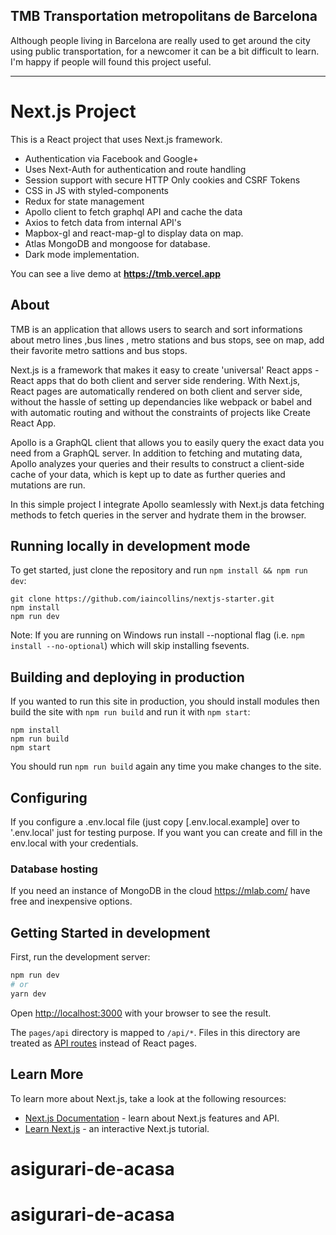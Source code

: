 ## TMB Transportation metropolitans de Barcelona

Although people living in Barcelona are really used to get around the city using public transportation, for a newcomer it can be a bit difficult to learn. I'm happy if people will found this project useful.

---

# Next.js Project

This is a React project that uses Next.js framework.

- Authentication via Facebook and Google+
- Uses Next-Auth for authentication and route handling
- Session support with secure HTTP Only cookies and CSRF Tokens
- CSS in JS with styled-components
- Redux for state management
- Apollo client to fetch graphql API and cache the data
- Axios to fetch data from internal API's
- Mapbox-gl and react-map-gl to display data on map.
- Atlas MongoDB and mongoose for database.
- Dark mode implementation.

You can see a live demo at **https://tmb.vercel.app**

## About

TMB is an application that allows users to search and sort informations about metro lines ,bus lines , metro stations and bus stops, see on map, add their favorite metro sattions and bus stops.

Next.js is a framework that makes it easy to create 'universal' React apps - React apps that do both client and server side rendering.
With Next.js, React pages are automatically rendered on both client and server side, without the hassle of setting up dependancies like webpack or babel and with automatic routing and without the constraints of projects like Create React App.

Apollo is a GraphQL client that allows you to easily query the exact data you need from a GraphQL server. In addition to fetching and mutating data, Apollo analyzes your queries and their results to construct a client-side cache of your data, which is kept up to date as further queries and mutations are run.

In this simple project I integrate Apollo seamlessly with Next.js data fetching methods to fetch queries in the server and hydrate them in the browser.

## Running locally in development mode

To get started, just clone the repository and run `npm install && npm run dev`:

    git clone https://github.com/iaincollins/nextjs-starter.git
    npm install
    npm run dev

Note: If you are running on Windows run install --noptional flag (i.e. `npm install --no-optional`) which will skip installing fsevents.

## Building and deploying in production

If you wanted to run this site in production, you should install modules then build the site with `npm run build` and run it with `npm start`:

    npm install
    npm run build
    npm start

You should run `npm run build` again any time you make changes to the site.

## Configuring

If you configure a .env.local file (just copy [.env.local.example] over to '.env.local' just for testing purpose. If you want you can create and fill in the env.local with your credentials.

### Database hosting

If you need an instance of MongoDB in the cloud https://mlab.com/ have free and inexpensive options.

## Getting Started in development

First, run the development server:

```bash
npm run dev
# or
yarn dev
```

Open [http://localhost:3000](http://localhost:3000) with your browser to see the result.

The `pages/api` directory is mapped to `/api/*`. Files in this directory are treated as [API routes](https://nextjs.org/docs/api-routes/introduction) instead of React pages.

## Learn More

To learn more about Next.js, take a look at the following resources:

- [Next.js Documentation](https://nextjs.org/docs) - learn about Next.js features and API.
- [Learn Next.js](https://nextjs.org/learn) - an interactive Next.js tutorial.
# asigurari-de-acasa
# asigurari-de-acasa
